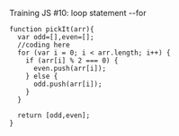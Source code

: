 Training JS #10: loop statement --for

    function pickIt(arr){
      var odd=[],even=[];
      //coding here
      for (var i = 0; i < arr.length; i++) {
        if (arr[i] % 2 === 0) {
          even.push(arr[i]);
        } else {
          odd.push(arr[i]);
        }
      }
      
      return [odd,even];
    }
